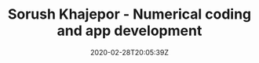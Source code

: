 ---
title: "Sorush Khajepor - Numerical coding and app development"
date: 2020-02-28T20:05:39Z
draft: false
description: 'Efficient models (C++)  ●  Fast Development (C#)'
---